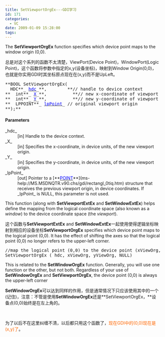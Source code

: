 ```yaml
---
title: SetViewportOrgEx---GDI学习
id: 171
categories:
  - VC
date: 2009-01-09 15:28:00
tags:
---
```


    

The **SetViewportOrgEx** function specifies which device point maps to the window origin (0,0). 

总是对这个系列的函数不太清楚，ViewPort(Device Point)，WindowPort(Logic Point)，这个函数将参数中指定的x,y(设备坐标)，映射到Window Origin(0,0)，也就是你实用GDI时其坐标原点现在在(x,y)而不是UpLeft。

<pre class="syntax">**BOOL SetViewportOrgEx(
  HDC**_ <a class="synParam" onclick="showTip(this)"><span style="text-decoration: underline;"><span style="color: #0000ff;">hdc</span></span></a>_**,        **// handle to device context
**  int**_ <a class="synParam" onclick="showTip(this)"><span style="text-decoration: underline;"><span style="color: #0000ff;">X</span></span></a>_**,          **// new x-coordinate of viewport origin
**  int**_ <a class="synParam" onclick="showTip(this)"><span style="text-decoration: underline;"><span style="color: #0000ff;">Y</span></span></a>_**,          **// new y-coordinate of viewport origin
**  LPPOINT**_ <a class="synParam" onclick="showTip(this)"><span style="text-decoration: underline;"><span style="color: #0000ff;">lpPoint</span></span></a>_ // original viewport origin
**);**</pre>

#### Parameters

<dl><dt>_hdc_ </dt><dd>[in] Handle to the device context. </dd><dt>_X_ </dt><dd>[in] Specifies the x-coordinate, in device units, of the new viewport origin. </dd><dt>_Y_ </dt><dd>[in] Specifies the y-coordinate, in device units, of the new viewport origin. </dd><dt>_lpPoint_ </dt><dd>[out] Pointer to a [**<span style="text-decoration: underline;"><span style="color: #0000ff;">POINT</span></span>**](ms-help://MS.MSDNQTR.v90.chs/gdi/rectangl_0tiq.htm) structure that receives the previous viewport origin, in device coordinates. If _lpPoint_ is NULL, this parameter is not used. </dd></dl>

This function (along with **SetViewportExtEx** and **SetWindowExtEx**) helps define the mapping from the logical coordinate space (also known as a _window_) to the device coordinate space (the _viewport_). 

这个函数与**SetViewportExtEx** and **SetWindowExtEx**一起使用使得逻辑坐标映射到相应的设备坐标**SetViewportOrgEx** specifies which device point maps to the logical point (0,0). It has the effect of shifting the axes so that the logical point (0,0) no longer refers to the upper-left corner. 

<pre>//map the logical point (0,0) to the device point (xViewOrg, yViewOrg)
SetViewportOrgEx ( hdc, xViewOrg, yViewOrg, NULL)
</pre>

This is related to the **SetWindowOrgEx** function. Generally, you will use one function or the other, but not both. Regardless of your use of **SetWindowOrgEx** and **SetViewportOrgEx**, the device point (0,0) is always the upper-left corner

**SetWindowOrgEx**可以达到同样的作用，但是通常情况下只应该使用其中的一个(记住)，注意：不管是使用**SetWindowOrgEx**还是**SetViewportOrgEx，**设备点(0,0)始终是在左上角的。

&nbsp;

为了以后不在这里纠缠不清，以后都只用这个函数了，<span style="color: #ff6600;">现在GDI中的(0,0)现在是(x,y)了</span>。

</div>